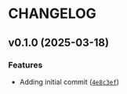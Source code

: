 # CHANGELOG


## v0.1.0 (2025-03-18)

### Features

- Adding initial commit
  ([`4e8c3ef`](https://github.com/fl97inc/inventory-management-exercise/commit/4e8c3efea354a09c113301710a09a86f4c007b0e))
